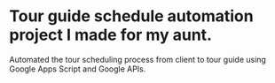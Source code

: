 # Tour guide schedule automation project I made for my aunt.

Automated the tour scheduling process from client to tour guide using Google Apps Script and Google APIs.
